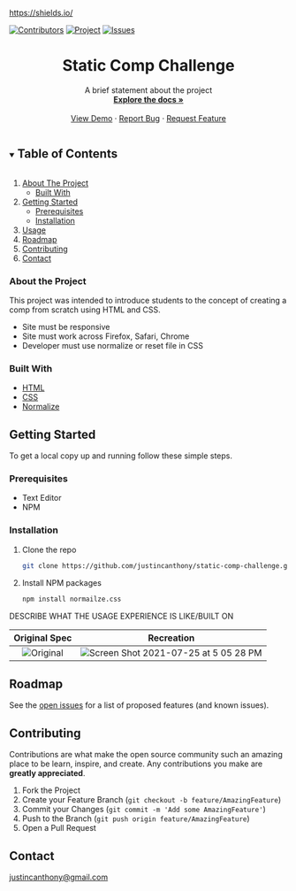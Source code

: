 

<!--  PROJECT_README_TEMPLATE -->

<!-- Frequently Used Links -->
https://shields.io/

<!--
My GitHub Profile
* [My GitHub Profile](github.com/justincanthony)

Websites
* [Javascript](https://www.javascript.com/)
* [HTML](https://html.com/)
* [CSS](https://developer.mozilla.org/en-US/docs/Web/CSS)
* [eslint](https://eslint.org/)
* [node](https://nodejs.org/en/)
* [WebPack](https://webpack.js.org/)
* [Express](https://expressjs.com/)
-->


<!-- PROJECT SHIELDS -->
<!--
*** I'm using markdown "reference style" links for readability.
*** Reference links are enclosed in brackets [ ] instead of parentheses ( ).
*** See the bottom of this document for the declaration of the reference variables
*** https://www.markdownguide.org/basic-syntax/#reference-style-links
-->

[![Contributors][contributors-shield]][contributors-url]
[![Project][turing-shield]][project-spec-url] 
[![Issues][issues-shield]][issues-url] 

<!-- CHANGE THESE VARIABLES TO YOUR OWN PROJECT SPECIFIC PAGE 
"URL-Hosting-Site" , REPO-NAME , issues-url, project-spec-url, contributors-url, contributors-shield
https://github.com/justincanthony -->


<!-- PROJECT Details -->

  <h1 align="center">Static Comp Challenge</h1>

  <p align="center">
   A brief statement about the project
    <br />
    <a href=https://github.com/justincanthony/static-comp-challenge><strong>Explore the docs »</strong></a>
    <br />
    <br />
    <a href="https://"URL-Hosting-Site">View Demo</a>
    ·
    <a href="https://github.com/justincanthony/static-comp-challenge/issues">Report Bug</a>
    ·
    <a href="https://github.com/justincanthony/static-comp-challenge/issues">Request Feature</a>
  </p>
</p>

 

<!-- TABLE OF CONTENTS -->
<details open="open">
  <summary><h2 style="display: inline-block">Table of Contents</h2></summary>
  <ol>
    <li>
      <a href="#about-the-project">About The Project</a>
      <ul>
        <li><a href="#built-with">Built With</a></li>
      </ul>
    </li>
    <li>
      <a href="#getting-started">Getting Started</a>
      <ul>
        <li><a href="#prerequisites">Prerequisites</a></li>
        <li><a href="#installation">Installation</a></li>
      </ul>
    </li>
    <li><a href="#usage">Usage</a></li>
    <li><a href="#roadmap">Roadmap</a></li>
    <li><a href="#contributing">Contributing</a></li>
    <li><a href="#contact">Contact</a></li>
  </ol>
</details>



<!-- ABOUT THE PROJECT -->

### About the Project
<!-- Describe what the over all scope and learninging goal of the project is, and what set-up the challenge was framed in-->

This project was intended to introduce students to the concept of creating a comp from scratch using HTML and CSS.

- Site must be responsive
- Site must work across Firefox, Safari, Chrome
- Developer must use normalize or reset file in CSS

### Built With
      
* [HTML](https://html.com/)
* [CSS](https://developer.mozilla.org/en-US/docs/Web/CSS)
* [Normalize](https://necolas.github.io/normalize.css/)




<!-- GETTING STARTED -->
## Getting Started

To get a local copy up and running follow these simple steps.

### Prerequisites
* Text Editor
* NPM


### Installation

1. Clone the repo
   ```sh
   git clone https://github.com/justincanthony/static-comp-challenge.git
   ```
2. Install NPM packages
   ```sh
   npm install normailze.css
   ```


<!-- Screen Size EXAMPLES -->

DESCRIBE WHAT THE USAGE EXPERIENCE IS LIKE/BUILT ON

Original Spec              |  Recreation
:----------------------------:|:-------------------------:
![Original](https://user-images.githubusercontent.com/82064981/126916095-4d8e2061-cc58-4c3e-8e62-b3cd00caceb3.png)|![Screen Shot 2021-07-25 at 5 05 28 PM](https://user-images.githubusercontent.com/82064981/126916200-a6aaf012-4920-484d-811e-d0f856b077c9.png)



<!-- ROADMAP -->
## Roadmap

See the [open issues](https://github.com/justincanthony/static-comp-challenge/issues) for a list of proposed features (and known issues).


<!-- CONTRIBUTING -->
## Contributing

Contributions are what make the open source community such an amazing place to be learn, inspire, and create. Any contributions you make are **greatly appreciated**.

1. Fork the Project
2. Create your Feature Branch (`git checkout -b feature/AmazingFeature`)
3. Commit your Changes (`git commit -m 'Add some AmazingFeature'`)
4. Push to the Branch (`git push origin feature/AmazingFeature`)
5. Open a Pull Request

## Contact

<a class="u-email Link--primary " href="mailto:justincanthony@gmail.com">justincanthony@gmail.com</a>


<!-- MARKDOWN LINKS & IMAGES -->
<!-- https://www.markdownguide.org/basic-syntax/#reference-style-links -->
[project-spec-url]: https://frontend.turing.edu/projects/module-1/m1-static-comp
[turing-shield]: https://img.shields.io/badge/Project%20-Spec-blue
[contributors-shield]: https://img.shields.io/badge/Contributors-1-blue
[contributors-url]: https://github.com/justincanthony/static-comp-challenge/graphs/contributors
[issues-shield]: https://img.shields.io/badge/Issues-1-blue
[issues-url]: https://github.com/justincanthony/static-comp-challenge/issues
